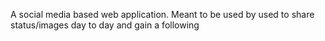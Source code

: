 A social media based web application.
Meant to be used by used to share status/images day to day and gain a following 
